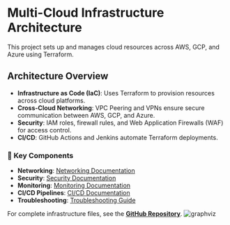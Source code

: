 # Multi-Cloud Infrastructure Architecture

This project sets up and manages cloud resources across AWS, GCP, and Azure using Terraform.

## **Architecture Overview**
- **Infrastructure as Code (IaC)**: Uses Terraform to provision resources across cloud platforms.
- **Cross-Cloud Networking**: VPC Peering and VPNs ensure secure communication between AWS, GCP, and Azure.
- **Security**: IAM roles, firewall rules, and Web Application Firewalls (WAF) for access control.
- **CI/CD**: GitHub Actions and Jenkins automate Terraform deployments.

### **📌 Key Components**
- **Networking**: [Networking Documentation](networking.md)
- **Security**: [Security Documentation](security.md)
- **Monitoring**: [Monitoring Documentation](monitoring.md)
- **CI/CD Pipelines**: [CI/CD Documentation](cicd.md)
- **Troubleshooting**: [Troubleshooting Guide](troubleshooting.md)

For complete infrastructure files, see the **[GitHub Repository](../README.md)**.
![graphviz](https://github.com/user-attachments/assets/14a0fecf-b944-4deb-a8e2-f75476a7becd)


